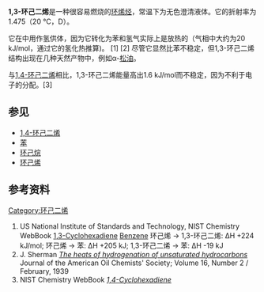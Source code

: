 **1,3-环己二烯**是一种很容易燃烧的[环烯烃](https://zh.wikipedia.org/wiki/环烯烃 "wikilink")，常温下为无色澄清液体。它的折射率为1.475（20 °C，D）。

它在中用作氢供体，因为它转化为苯和氢气实际上是放热的（气相中大约为20 kJ/mol，通过它的氢化热推算)。 \[1\] \[2\] 尽管它显然比苯不稳定，但1,3-环己二烯结构出现在几种天然产物中，例如α-[松油](https://zh.wikipedia.org/wiki/松油 "wikilink")。

与[1,4-环己二烯](../Page/1,4-环己二烯.md "wikilink")相比，1,3-环己二烯能量高出1.6 kJ/mol而不稳定，因为不利于电子的分配。\[3\]

## 参见

  - [1,4-环己二烯](../Page/1,4-环己二烯.md "wikilink")
  - [苯](../Page/苯.md "wikilink")
  - [环己烷](../Page/环己烷.md "wikilink")
  - [环己烯](../Page/环己烯.md "wikilink")

## 参考资料

[Category:环己二烯](https://zh.wikipedia.org/wiki/Category:环己二烯 "wikilink")

1.  US National Institute of Standards and Technology, NIST Chemistry WebBook [1,3-Cyclohexadiene](http://webbook.nist.gov/cgi/cbook.cgi?ID=C592574&Units=SI&Mask=8#Thermo-React) [Benzene](http://webbook.nist.gov/cgi/cbook.cgi?ID=C71432&Units=SI&Mask=8&StartReac=50#Thermo-React)
    环己烯 → 1,3-环己二烯: ΔH +224 kJ/mol; 环己烯 → 苯: ΔH +205 kJ; 1,3-环己二烯 → 苯: ΔH -19 kJ
2.  J. Sherman [*The heats of hydrogenation of unsaturated hydrocarbons*](http://resources.metapress.com/pdf-preview.axd?code=xg78062p2312q56g&size=largest)  Journal of the American Oil Chemists' Society; Volume 16, Number 2 / February, 1939
3.  NIST Chemistry WebBook [*1,4-Cyclohexadiene*](http://webbook.nist.gov/cgi/cbook.cgi?ID=C628411&Units=SI&Mask=8#Thermo-React)